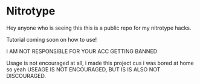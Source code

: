 # Nitrotype

Hey anyone who is seeing this this is a public repo for my nitrotype hacks. 


Tutorial coming soon on how to use!


I AM NOT RESPONSIBLE FOR YOUR ACC GETTING BANNED

Usage is not encouraged at all, i made this project cus i was bored at home
so yeah USEAGE IS NOT ENCOURAGED, BUT IS IS ALSO NOT DISCOURAGED.
